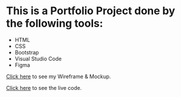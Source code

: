 # This is a Portfolio Project done by the following tools:

+ HTML
+ CSS
+ Bootstrap
+ Visual Studio Code
+ Figma

[Click here](https://www.figma.com/file/y0P4NRMD2JIIi1kNKNvt2w/Portfolio?t=WM0oBaiqys8ETl0O-0) to see my Wireframe & Mockup.

[Click here](https://ubiquitous-truffle-47bdc2.netlify.app) to see the live code.

